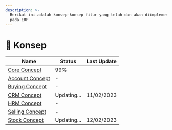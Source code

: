 ```yaml
---
description: >-
  Berikut ini adalah konsep-konsep fitur yang telah dan akan diimplementasikan
  pada ERP
---
```


# 📘 Konsep

| Name                                  | Status      | Last Update |
| ------------------------------------- | ----------- | ----------- |
| [Core Concept](core-concept.md)       | 99%         |             |
| [Account Concept](account-concept.md) | -           |             |
| [Buying Concept](buying-concept/)     | -           |             |
| [CRM Concept](crm-concept.md)         | Updating... | 11/02/2023  |
| [HRM Concept](hrm-concept.md)         | -           |             |
| [Selling Concept](selling-concept/)   | -           |             |
| [Stock Concept](stock-concept/)       | Updating... | 12/02/2023  |

